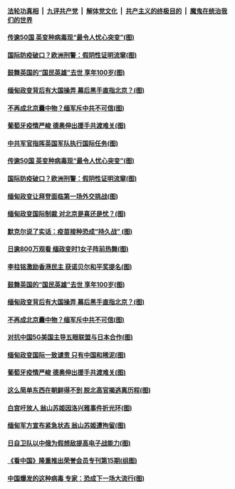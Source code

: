 

####  [法轮功真相](../../../../basic/blob/master/README.md?t=02040401) &nbsp;|&nbsp; [九评共产党](../../../../9ping.md/blob/master/README.md?t=02040401) &nbsp;|&nbsp; [解体党文化](../../../../jtdwh.md/blob/master/README.md?t=02040401)  &nbsp;|&nbsp; [共产主义的终极目的](../../../../gczydzjmd.md/blob/master/README.md?t=02040401) &nbsp;|&nbsp; [魔鬼在统治我们的世界](../../../../mgztzwmdsj.md/blob/master/README.md?t=02040401) 

#### [传逾50国 英变种病毒现“最令人忧心突变”(图)](../pages/p9/961288.md?t=02040401) 

#### [国际防疫破口？欧洲刑警：假阴性证明流窜(图)](../pages/p9/961181.md?t=02040401) 

#### [鼓舞英国的“国民英雄”去世 享年100岁(图)](../pages/p9/961224.md?t=02040401) 

#### [缅甸政变背后有大国操弄 幕后黑手直指北京？(图)](../pages/p9/961150.md?t=02040401) 

#### [不再成北京囊中物？缅军斥中共不可信(图)](../pages/p9/961048.md?t=02040401) 

#### [葡萄牙疫情严峻 德奥伸出援手共渡难关(图)](../pages/p9/961101.md?t=02040401) 

#### [中共军官指挥英国军队执行国际任务(图)](../pages/p9/961336.md?t=02040401) 

#### [传逾50国 英变种病毒现“最令人忧心突变”(图)](../pages/p9/961288.md?t=02040401) 

#### [国际防疫破口？欧洲刑警：假阴性证明流窜(图)](../pages/p9/961181.md?t=02040401) 

#### [缅甸政变让拜登面临第一场外交挑战(图)](../pages/p9/961259.md?t=02040401) 

#### [缅甸政变国际制裁 对北京是喜还是忧？(图)](../pages/p9/961258.md?t=02040401) 

#### [默克尔说了实话：疫苗接种恐成“持久战” (图)](../pages/p9/961241.md?t=02040401) 

#### [日逾800万观看 缅政变时1女子阵前热舞(图)](../pages/p9/961165.md?t=02040401) 

#### [李柱铭激励香港民主 获诺贝尔和平奖提名(图)](../pages/p9/961237.md?t=02040401) 

#### [鼓舞英国的“国民英雄”去世 享年100岁(图)](../pages/p9/961224.md?t=02040401) 

#### [缅甸政变背后有大国操弄 幕后黑手直指北京？(图)](../pages/p9/961150.md?t=02040401) 

#### [不再成北京囊中物？缅军斥中共不可信(图)](../pages/p9/961048.md?t=02040401) 

#### [对抗中国5G美国主导五眼联盟与日本合作(图)](../pages/p9/961112.md?t=02040401) 

#### [缅甸政变国际一致谴责 只有中国和稀泥(图)](../pages/p9/961111.md?t=02040401) 

#### [葡萄牙疫情严峻 德奥伸出援手共渡难关(图)](../pages/p9/961101.md?t=02040401) 

#### [这么简单东西在朝鲜得不到 脱北高官揭逃离历程(图)](../pages/p9/961055.md?t=02040401) 

#### [白宫吁放人 翁山苏姬因洛兴雅事件折光环(图)](../pages/p9/961035.md?t=02040401) 

#### [缅甸军方宣布紧急状态 翁山苏姬遭拘留(图)](../pages/p9/961007.md?t=02040401) 

#### [日自卫队以中俄为假想敌提高电子战能力(图)](../pages/p9/960919.md?t=02040401) 

#### [《看中国》隆重推出荣誉会员专刊第15期(组图)](../pages/p9/960982.md?t=02040401) 

#### [中国爆发的这种病毒 专家：恐成下一场大流行(图)](../pages/p9/960938.md?t=02040401) 

